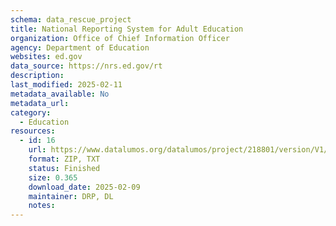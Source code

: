 ```yaml
---
schema: data_rescue_project 
title: National Reporting System for Adult Education
organization: Office of Chief Information Officer
agency: Department of Education
websites: ed.gov
data_source: https://nrs.ed.gov/rt
description: 
last_modified: 2025-02-11
metadata_available: No
metadata_url: 
category:
  - Education 
resources:
  - id: 16
    url: https://www.datalumos.org/datalumos/project/218801/version/V1/view
    format: ZIP, TXT
    status: Finished
    size: 0.365
    download_date: 2025-02-09
    maintainer: DRP, DL
    notes: 
---
```

